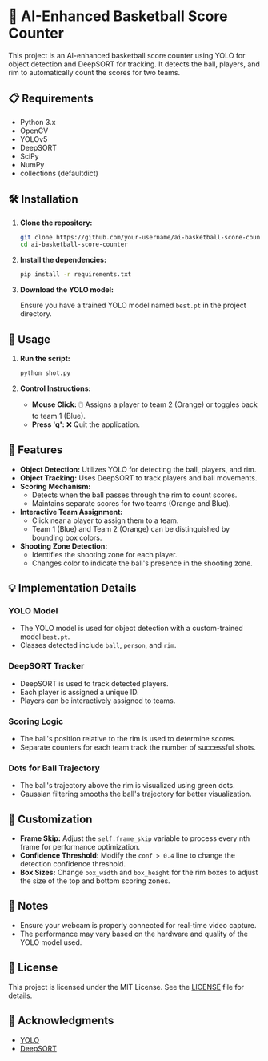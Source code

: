 # 🏀 AI-Enhanced Basketball Score Counter

This project is an AI-enhanced basketball score counter using YOLO for object detection and DeepSORT for tracking. It detects the ball, players, and rim to automatically count the scores for two teams.

## 📋 Requirements

- Python 3.x
- OpenCV
- YOLOv5
- DeepSORT
- SciPy
- NumPy
- collections (defaultdict)

## 🛠️ Installation

1. **Clone the repository:**

    ```sh
    git clone https://github.com/your-username/ai-basketball-score-counter.git
    cd ai-basketball-score-counter
    ```

2. **Install the dependencies:**

    ```sh
    pip install -r requirements.txt
    ```

3. **Download the YOLO model:**

    Ensure you have a trained YOLO model named `best.pt` in the project directory.

## 🚀 Usage

1. **Run the script:**

    ```sh
    python shot.py
    ```

2. **Control Instructions:**

    - **Mouse Click:** 🖱️ Assigns a player to team 2 (Orange) or toggles back to team 1 (Blue).
    - **Press 'q':** ❌ Quit the application.

## 🌟 Features

- **Object Detection:** Utilizes YOLO for detecting the ball, players, and rim.
- **Object Tracking:** Uses DeepSORT to track players and ball movements.
- **Scoring Mechanism:** 
  - Detects when the ball passes through the rim to count scores.
  - Maintains separate scores for two teams (Orange and Blue).
- **Interactive Team Assignment:** 
  - Click near a player to assign them to a team.
  - Team 1 (Blue) and Team 2 (Orange) can be distinguished by bounding box colors.
- **Shooting Zone Detection:** 
  - Identifies the shooting zone for each player.
  - Changes color to indicate the ball's presence in the shooting zone.

## 💡 Implementation Details

### YOLO Model

- The YOLO model is used for object detection with a custom-trained model `best.pt`.
- Classes detected include `ball`, `person`, and `rim`.

### DeepSORT Tracker

- DeepSORT is used to track detected players.
- Each player is assigned a unique ID.
- Players can be interactively assigned to teams.

### Scoring Logic

- The ball's position relative to the rim is used to determine scores.
- Separate counters for each team track the number of successful shots.

### Dots for Ball Trajectory

- The ball's trajectory above the rim is visualized using green dots.
- Gaussian filtering smooths the ball's trajectory for better visualization.

## 🔧 Customization

- **Frame Skip:** Adjust the `self.frame_skip` variable to process every nth frame for performance optimization.
- **Confidence Threshold:** Modify the `conf > 0.4` line to change the detection confidence threshold.
- **Box Sizes:** Change `box_width` and `box_height` for the rim boxes to adjust the size of the top and bottom scoring zones.

## 📌 Notes

- Ensure your webcam is properly connected for real-time video capture.
- The performance may vary based on the hardware and quality of the YOLO model used.

## 📜 License

This project is licensed under the MIT License. See the [LICENSE](LICENSE) file for details.

## 🙏 Acknowledgments

- [YOLO](https://github.com/ultralytics/yolov5)
- [DeepSORT](https://github.com/nwojke/deep_sort)

